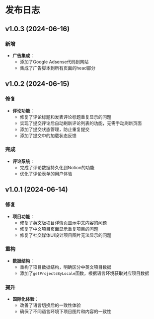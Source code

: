 # 发布日志

## v1.0.3 (2024-06-16)

### 新增

- **广告集成**：
  - 添加了Google Adsense代码到网站
  - 集成了广告脚本到所有页面的head部分

## v1.0.2 (2024-06-15)

### 修复

- **评论功能**：
  - 修复了评论标题和发表评论标题重复显示的问题
  - 实现了提交评论后自动刷新评论列表的功能，无需手动刷新页面
  - 添加了提交状态管理，防止重复提交
  - 添加了提交中的加载状态反馈

### 完成

- **评论系统**：
  - 完成了评论数据持久化到Notion的功能
  - 优化了评论表单的用户体验

## v1.0.1 (2024-06-14)

### 修复

- **项目功能**：
  - 修复了英文版项目详情页显示中文内容的问题
  - 修复了中文项目页面显示重复项目的问题
  - 修复了社交媒体UI设计项目图片无法显示的问题
  
### 重构

- **数据结构**：
  - 重构了项目数据结构，明确区分中英文项目数据
  - 添加了`getProjectsByLocale`函数，根据语言环境获取对应项目数据

### 提升

- **国际化体验**：
  - 改善了语言切换后的一致性体验
  - 确保了不同语言环境下项目图片和内容的一致性 